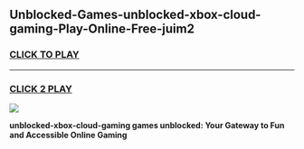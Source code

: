 
## Unblocked-Games-unblocked-xbox-cloud-gaming-Play-Online-Free-juim2
<h3>
<a href="https://premium76.site?title=unblocked-xbox-cloud-gaming&ref=26A">CLICK TO PLAY</a></h3>
<hr>

<h3>
<a href="https://premium76.site?title=unblocked-xbox-cloud-gaming&ref=26A">CLICK 2 PLAY</a>
  
</h3>

<a href="https://premium76.site?title=unblocked-xbox-cloud-gaming&ref=26A"><img src="https://clearcache.store/games.png"></a>


**unblocked-xbox-cloud-gaming games unblocked: Your Gateway to Fun and Accessible Online Gaming**
